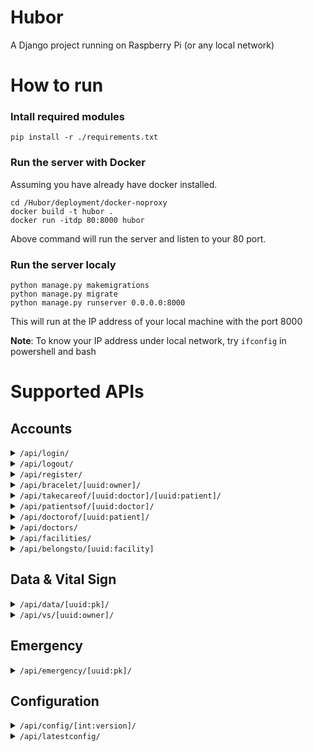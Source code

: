# Hubor
A Django project running on Raspberry Pi (or any local network)

# How to run
### Intall required modules
```
pip install -r ./requirements.txt
```

### Run the server with Docker
Assuming you have already have docker installed.
```
cd /Hubor/deployment/docker-noproxy
docker build -t hubor .
docker run -itdp 80:8000 hubor
```
Above command will run the server and listen to your 80 port.


### Run the server localy
```
python manage.py makemigrations
python manage.py migrate
python manage.py runserver 0.0.0.0:8000
```
This will run at the IP address of your local machine with the port 8000

**Note**: To know your IP address under local network, try `ifconfig` in powershell and bash
# Supported APIs
## Accounts
[comment]: # ("/api/login/")
<details><summary><code>/api/login/</code>
</summary>
<p>

- Login a user
- `POST`
    - Request
        ```json
        {
            "username": String,
            "password": String
        }
        ```
    - Response
        ```json
        {
            "query": "login",
            "id": uuid
        }
        ```
</p>
</details>

[comment]: # ("/api/logout/")
<details><summary><code>/api/logout/</code>
</summary>
<p>

- logout request user. User info should be stored in client"s cookie.
- POST
    - Request
        ```json
        {} - empty payload
        ```
    - Response
        ```json
        {
            "query": "logout"
        }
        ```
</p>
</details>


[comment]: # ("/api/register/")
<details><summary><code>/api/register/</code>
</summary>
<p>

- Register a user
- `POST`
    - Request
        ```json
        {
            "username": String **,
            "email": String **,
            "height": float *,
            "weight": float *,
            "user_type": int (0=patient, 1=doctor, 2=admin),
            "phone": String **,
            "date_of_birth": String *,
            "gender": int (0=male, 1=female),
            "notes": Stirng,
            "password":String *,
            "first_name": String *,
            "last_name": String *
        }
        ```
    - Response
        ```json
        {
            "query": "register",
            "data": {
                "id": UUID,
                "email": String,
                "weight": float,
                "height": float,
                "user_type": int,
                "phone": String,
                "date_of_birth": Stirng,
                "gender": int,
                "notes": Sting
            }
        }
        ```
</p>
</details>


[comment]: # ("/api/bracelet/<uuid:owner>/")
<details><summary><code>/api/bracelet/[uuid:owner]/</code>
</summary>
<p>

- `POST`
    - Add a bracelet for the `owner` in the request URL
    - Request
        ```json
        {
            "mac_addr": String **
        }
        ```
    - Response
        ```json
        {
            "query": "bracelet",
            "bracelet": UUID
        }
        ```
- `GET`
    - Get all bracelets owned by the `owner` in the request URL
    - Response
        ```json
        {
            "query": "bracelet"
            "bracelets": [
                {
                    "id": UUID,
                    "owner": UUID,
                    "mac_addr": String
                },
                {
                    "id": UUID,
                    "owner": UUID,
                    "mac_addr": String
                },
                ...
            ]
        }
            
        ```
</p>
</details>

[comment]: # ("/api/takecareof/<uuid:doctor>/<uuid:patient>/")
<details><summary><code>/api/takecareof/[uuid:doctor]/[uuid:patient]/</code>
</summary>
<p>

- Assign `doctor` to take care of `patient`. Only doctors, admins, and patients him/herselves can do the post.
- Patients cannot POST for other patients.
- `POST`
    - Request
        ```json
        {} - empty request
        ```
    - Response
        ```json
        {
            "id": int,
            "doctor" : {
                "id": UUID,
                "first_name": String,
                "last_name": String,
                "since": DateTime,
                "user_type": int    
            },
            "patient" : {
                "id": UUID,
                "first_name": String, 
                "last_name": String, 
                "user_type": int,
                "height": int, 
                "weigh"': int, 
                "date_of_birth": datetime, 
                "notes": String, 
                "phone": String,
                "status": List<int>,
                "facility": <Facility>
            }
        }
        ```
</p>
</details>

[comment]: # ("/api/patientsof/<uuid:doctor>/")
<details><summary><code>/api/patientsof/[uuid:doctor]/</code>
</summary>
<p>
- Get a list of patients of the given doctor

- `GET`
    - Response
        ```json
            [
                {
                    "id": UUID,
                    "first_name": String, 
                    "last_name": String, 
                    "user_type": int,
                    "height": int, 
                    "weight": int, 
                    "date_of_birth": datetime, 
                    "notes": String, 
                    "phone": String,
                    "status": List<int>,
                    "facility": <Facility>
                },
                {
                    "id": UUID,
                    "first_name": String, 
                    "last_name": String, 
                    "user_type": int,
                    "height": int, 
                    "weight": int, 
                    "date_of_birth": datetime, 
                    "notes": String, 
                    "phone": String,
                    "status": List<int>,
                    "facility": <Facility>
                }
            ]
        ```
</p>
</details>

[comment]: # ("/api/doctorof/<uuid:patient>/")
<details><summary><code>/api/doctorof/[uuid:patient]/</code>
</summary>
<p>
- Get and update the doctor's information of given patient

- `GET`
    - Get the doctor's information of the given patient
    - Response
        ```json
        {
            id: UUID,
            first_name: String, 
            last_name: String, 
            user_type: int
        }
        ```
- `PUT`
    - Update the doctor user takeCareOf relationship of given patient. 
    - Request
        ```json
        {
            doctor_id: UUID/String * 
        }
        ```
    - Response
        ```json
        {
            "id": int,
            "doctor" : {
                "id": UUID,
                "first_name": String,
                "last_name": String,
                "since": DateTime,
                "user_type": int    
            },
            "patient" : {
                "id": UUID,
                "first_name": String, 
                "last_name": String, 
                "user_type": int,
                "height": int, 
                "weigh"': int, 
                "date_of_birth": datetime, 
                "notes": String, 
                "phone": String,
                "status": List<int>,
                "facility": <Facility>
            }
        }
        ```
</p>
</details>

[comment]: # ("/api/doctors/")
<details><summary><code>/api/doctors/</code>
</summary>
<p>
- Get a list of registered doctors

- `GET`
    - Response
        ```json
            [
                {
                    "id": UUID,
                    "first_name": String,
                    "last_name": String,
                    "since": DateTime,
                    "user_type": int ,
                    "facility": <Facility>
                },
                {
                    "id": UUID,
                    "first_name": String,
                    "last_name": String,
                    "since": DateTime,
                    "user_type": int ,
                    "facility": <Facility>
                }
            ]
        ```
</p>
</details>

[comment]: # ("/api/facilities/")
<details><summary><code>/api/facilities/</code>
</summary>
<p>
- GET: Get a all facilities. Only short information included
- POST: Create a facility.

- `GET`
    - Response
        ```json
            [
                {
                    "id": UUID,
                    "name": String,
                    "address": String,
                    "phone": String,
                    "Description": String
                },
                {
                    "id": UUID,
                    "name": String,
                    "address": String,
                    "phone": String,
                    "Description": String
                }
            ]
        ```
- `POST`
    - Request
        ```json
        {
            "id": UUID,
            "name": String,
            "address": String,
            "phone": String,
            "Description": String
        }
        ```
    - Response
        ```json
        {
            "id": UUID,
            "name": String,
            "address": String,
            "phone": String,
            "Description": String
        }
        ```
</p>
</details>

[comment]: # ("/api/belongsto/<uuid:facility>")
<details><summary><code>/api/belongsto/[uuid:facility]</code>
</summary>
<p>
- GET: Get a all user belongs to given facility
- PUT: Create a belongs to relationship

- `GET`
    - Response
        ```json
        [
            {
                "id": UUID,
                "user": {
                    'id': UUID, 
                    'first_name': String, 
                    'last_name': String, 
                    'user_type': int, 
                    'gender': int, 
                    'belongs_to': UUID
                },
                "facility":{
                    "id": UUID,
                    "name": String,
                    "address": String,
                    "phone": String,
                    "Description": String
                }
            },
            ...
        ]
        ```
- `PUT`
    - Request
        ```json
        {
            "user": UUID
        }
        ```
    - Response
        ```json
        {
            "id": UUID,
            "user": {
                'id': UUID, 
                'first_name': String, 
                'last_name': String, 
                'user_type': int, 
                'gender': int, 
                'belongs_to': UUID
            },
            "facility":{
                "id": UUID,
                "name": String,
                "address": String,
                "phone": String,
                "Description": String
            }
        }
        ```
</p>
</details>

## Data & Vital Sign
[comment]: # ("/api/data/<uuid:pk>/")
<details><summary><code>/api/data/[uuid:pk]/</code>
</summary>
<p>

- `POST`
    - Add an entry of raw data for the `owner` in the request URL
    - Request
        ```json
        {
            "bracelet": UUID *,
            "tem": float *,
            "acx": float *,
            "acz": float *,
            "bat": float *,
            "red": float *,
            "ir": float *,
            "time": String
        }
        ```
    - Response
        ```json
        {}
        ```
- `GET`
    - Get all raw data owned by the `owner` in the request URL
    - Response
        ```json
        {
            "query": "bracelet"
            "data": [
                {
                    "id": int,
                    "owner": UUID,
                    "bracelet": UUID,
                    "tem": float,
                    "acx": float,
                    "acz": float,
                    "bat": float,
                    "red": float,
                    "ir": float,
                    "time": String
                },
                {
                    "id": int,
                    "owner": UUID,
                    "bracelet": UUID,
                    "tem": float,
                    "acx": float,
                    "acz": float,
                    "bat": float,
                    "red": float,
                    "ir": float,
                    "time": String
                },
                ...
            ]
        }
            
        ```
</p>
</details>


[comment]: # ("/api/vitalsign/<uuid:owner>/?from=<time_with_time_zone>&to=<time_with_time_zone>&type=['min', 'hr', 'day', 'month']")
<details><summary><code>/api/vs/[uuid:owner]/</code>
</summary>
<p>

- `POST`
    - Add an entry of vital sign for the `owner` in the request URL
    - Request
        ```json
        {
            "bracelet": UUID *,
            "temp": float *,
            "spo2": float *,
            "hr": float *,
            "rr": float *,
            "time": String
        }
        ```
    - Response
        ```json
        {}
        ```
- `GET`
    - Get all vital signs owned by the `owner` in the request URL within a specific time. 
    - The array is in **ascending** order in terms of time.
    - Response
        ```json
        [
            {
                "time": datetime,
                "hr": {
                    "mean": float,
                    "med": float,
                    "min": float,
                    "max": float,
                    "std": float,
                },
                "rr": {
                    "mean": float,
                    "med": float,
                    "min": float,
                    "max": float,
                    "std": float,
                },
                "spo2": {
                    "mean": float,
                    "med": float,
                    "min": float,
                    "max": float,
                    "std": float,
                },
                "temp": {
                    "mean": float,
                    "med": float,
                    "min": float,
                    "max": float,
                    "std": float,
                },
            },
            ...
        ]   
        ```
</p>
</details>


## Emergency
[comment]: # ("/api/emergency/<uuid:pk>/")
<details><summary><code>/api/emergency/[uuid:pk]/</code>
</summary>
<p>

- `POST`
    - Initiate an emergency event
    - Request
        ```json
        {
            "longitude": float *,
            "latitude": float *,
            "configuration": int *,
            "risk" : int * (0="LOW", 1="MID", 2="HIGH")
            "time": String
        }
        ```
    - Response
        ```json
        {}
        ```
- `GET`
    - Get a list of emergency events sent by given user
    - Response
        ```json
        {
            "data": [
                {
                    "id" = UUID,
                    "patient" = UUID,
                    "time" = String,
                    "solved" = int,
                    "longitude" = float,
                    "latitude" = float,
                    "configuration": int
                },
                {
                    "id" = UUID,
                    "patient" = UUID,
                    "time" = String,
                    "solved" = int,
                    "longitude" = float,
                    "latitude" = float,
                    "configuration": int
                },
                ...
            ]
        }
        ```
</p>
</details>


## Configuration
[comment]: # ("/api/config/<int:version>/")
<details><summary><code>/api/config/[int:version]/</code>
</summary>
<p>

- `GET`
    - Get the corresponding version of configuration
    - Response
        ```json
        {
            "config": [
                {
                    "id": int,
                    "name": String,
                    "version": int,
                    "compare": int,
                    "range_min": float,
                    "range_max": float,
                    "duration": int
                },
                {
                    "id": int,
                    "name": String,
                    "version": int,
                    "compare": int,
                    "range_min": float,
                    "range_max": float,
                    "duration": int
                },
                ...
            ]
        }
        ```
</p>
</details>

[comment]: # ("/api/latestconfig/")
<details><summary><code>/api/latestconfig/</code>
</summary>
<p>

- `GET`
    - Get the latest version of configuration
    - Response
        ```json
        {
            "config": [
                {
                    "id": int,
                    "name": String,
                    "version": int,
                    "compare": int,
                    "range_min": float,
                    "range_max": float,
                    "duration": int
                },
                {
                    "id": int,
                    "name": String,
                    "version": int,
                    "compare": int,
                    "range_min": float,
                    "range_max": float,
                    "duration": int
                },
                ...
            ]
        }
        ```
</p>
</details>